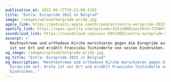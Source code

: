 ```yaml
---
publication_at: 2022-09-17T20:23:00.419Z
title: "Extra: Europride 2022 in Belgrad"
image: /images/upload/belgrade-pride.jpg
apple_link: https://podcasts.apple.com/hr/podcast/extra-europride-2022-in-belgrad/id1170436903?i=1000579792446
spotify_link: https://open.spotify.com/episode/2o3jU8N8Iaaj5Xn2r7ZU9H?si=d7875c826a754433
soundcloud_link: https://soundcloud.com/user-89524652/extra-europride-2022-in-belgrad?si=2135f804ca4f4e77b6ff41152871261a&utm_source=clipboard&utm_medium=text&utm_campaign=social_sharing
excerpt: >
  Rechtextreme und orthodoxe Kirche marschieren gegen die Europride auf. Krsto
  ist vor Ort und erzählt Franziska Tschinderle von seinen Eindrücken.
og_image: /images/upload/belgrade-pride.jpg
og_title: "Extra: Europride 2022 in Belgrad"
og_description: "Rechtextreme und orthodoxe Kirche marschieren gegen die
  Europride auf. Krsto ist vor Ort und erzählt Franziska Tschinderle von seinen
  Eindrücken. "
---
```

